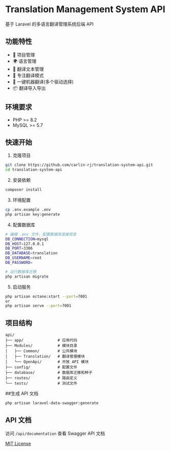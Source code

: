 # Translation Management System API

基于 Laravel 的多语言翻译管理系统后端 API

## 功能特性

- 🔐 项目管理
- 🌍 语言管理
- 🔄 翻译文本管理
- 🔄 专注翻译模式
- 🔄 一键机器翻译(多个驱动选择)
- 📦 翻译导入导出

## 环境要求

- PHP >= 8.2
- MySQL >= 5.7

## 快速开始

1. 克隆项目
```bash
git clone https://github.com/carlin-rj/translation-system-api.git
cd translation-system-api
```

2. 安装依赖
```bash
composer install
```

3. 环境配置
```bash
cp .env.example .env
php artisan key:generate
```

4. 配置数据库
```bash
# 编辑 .env 文件，配置数据库连接信息
DB_CONNECTION=mysql
DB_HOST=127.0.0.1
DB_PORT=3306
DB_DATABASE=translation
DB_USERNAME=root
DB_PASSWORD=

# 运行数据库迁移
php artisan migrate
```

5. 启动服务
```bash
php artisan octane:start --port=7001
or
php artisan serve --port=7001
```

## 项目结构

```
api/
├── app/               # 应用代码
├── Modules/           # 模块目录
│   ├── Common/        # 公共模块
│   ├── Translation/   # 翻译管理模块
│   └── OpenApi/       # 开放 API 模块
├── config/            # 配置文件
├── database/          # 数据库迁移和种子
├── routes/            # 路由定义
└── tests/             # 测试文件
```

##生成 API 文档
    
```bash
php artisan laravel-data-swagger:generate
```

## API 文档

访问 `/api/documentation` 查看 Swagger API 文档

[MIT License](LICENSE)
